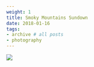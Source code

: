 ```yaml
---
weight: 1
title: Smoky Mountains Sundown
date: 2018-01-16
tags:
- archive # all posts
- photography
---
```


![](https://unsplash.com/photos/D2NvTDuPME4/download?ixid=M3wxMjA3fDB8MXxhbGx8MzR8fHx8fHwyfHwxNzAwMjYwOTg5fA&force=true)


